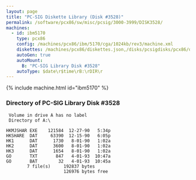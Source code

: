 ```yaml
---
layout: page
title: "PC-SIG Diskette Library (Disk #3528)"
permalink: /software/pcx86/sw/misc/pcsig/3000-3999/DISK3528/
machines:
  - id: ibm5170
    type: pcx86
    config: /machines/pcx86/ibm/5170/cga/1024kb/rev3/machine.xml
    diskettes: /machines/pcx86/diskettes.json,/disks/pcsigdisks/pcx86/diskettes.json
    autoGen: true
    autoMount:
      B: "PC-SIG Library Disk #3528"
    autoType: $date\r$time\rB:\rDIR\r
---
```


{% include machine.html id="ibm5170" %}

### Directory of PC-SIG Library Disk #3528

     Volume in drive A has no label
     Directory of A:\

    HKMJSHAR EXE    121584  12-27-90   5:34p
    HKSHARE  DAT     63390  12-15-90   6:05p
    HK1      DAT      1730   8-01-90   1:02a
    HK2      DAT      3600   8-01-90   1:02a
    HK3      DAT      1654   8-01-90   1:02a
    GO       TXT       847   4-01-93  10:47a
    GO       BAT        32   4-01-93  10:45a
            7 file(s)     192837 bytes
                          126976 bytes free
